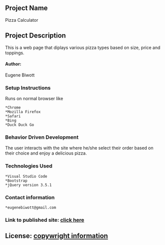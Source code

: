 ## Project Name 
Pizza Calculator

## Project Description 
This is a web page that diplays various pizza types based on size, price and toppings.

#### Author: 
Eugene Biwott

### Setup Instructions
Runs on normal browser like

    *Chrome
    *Mozilla Firefox
    *Safari
    *Bing
    *Duck Duck Go

### Behavior Driven Development
The user interacts with the site where he/she select their order based on their choice and enjoy a delicious pizza.

### Technologies Used

    *Visual Studio Code
    *Bootstrap
    *jQuery version 3.5.1

### Contact information

    *eugenebiwott@gmail.com

### Link to published site: [click here]()

## License: [copywright information](https://raw.githubusercontent.com/geeker254/Pizza-project/master/LICENSE)